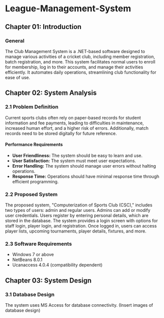 # League-Management-System

## Chapter 01: Introduction

### General

The Club Management System is a .NET-based software designed to manage various activities of a cricket club, including member registration, batch registration, and more. This system facilitates normal users to enroll for membership, log in to their accounts, and manage their activities efficiently. It automates daily operations, streamlining club functionality for ease of use.

## Chapter 02: System Analysis

### 2.1 Problem Definition

Current sports clubs often rely on paper-based records for student information and fee payments, leading to difficulties in maintenance, increased human effort, and a higher risk of errors. Additionally, match records need to be stored digitally for future reference.

#### Performance Requirements

- **User Friendliness:** The system should be easy to learn and use.
- **User Satisfaction:** The system must meet user expectations.
- **Error Handling:** The system should manage user errors without halting operations.
- **Response Time:** Operations should have minimal response time through efficient programming.

### 2.2 Proposed System

The proposed system, "Computerization of Sports Club (CSC)," includes two types of users: admin and regular users. Admins can add or modify user credentials. Users register by entering personal details, which are stored in the database. The system provides a login screen with options for staff login, player login, and registration. Once logged in, users can access player lists, upcoming tournaments, player details, fixtures, and more.

### 2.3 Software Requirements

- Windows 7 or above
- NetBeans 8.0.1
- Ucanaccess 4.0.4 (compatibility dependent)

## Chapter 03: System Design

### 3.1 Database Design

The system uses MS Access for database connectivity. (Insert images of database design)
